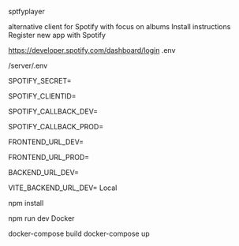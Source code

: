 sptfyplayer

alternative client for Spotify with focus on albums
Install instructions
Register new app with Spotify

https://developer.spotify.com/dashboard/login
.env

/server/.env

SPOTIFY_SECRET=

SPOTIFY_CLIENTID=

SPOTIFY_CALLBACK_DEV=

SPOTIFY_CALLBACK_PROD=

FRONTEND_URL_DEV=

FRONTEND_URL_PROD=

BACKEND_URL_DEV=

VITE_BACKEND_URL_DEV=
Local

npm install

npm run dev
Docker

docker-compose build docker-compose up
